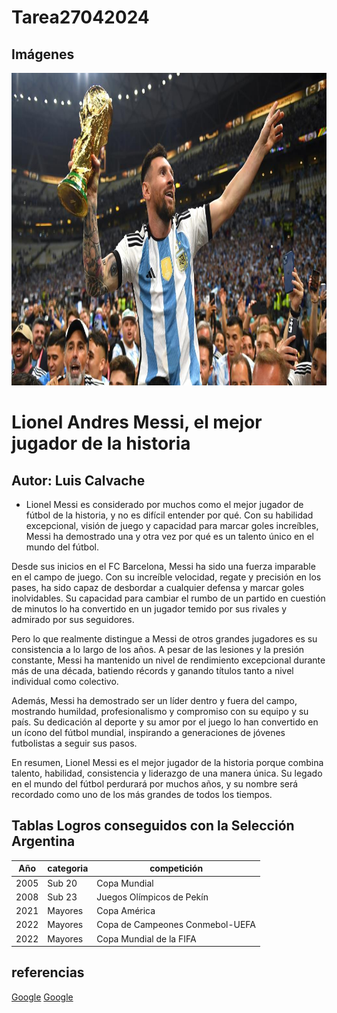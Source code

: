 # Tarea27042024

## Imágenes

<p align="left">
<img src="./Lionel messi.jpg" height="500">
</p>

# Lionel Andres Messi, el mejor jugador de la historia
## Autor: Luis Calvache

- Lionel Messi es considerado por muchos como el mejor jugador de fútbol de la historia, y no es difícil entender por qué. Con su habilidad excepcional, visión de juego y capacidad para marcar goles increíbles, Messi ha demostrado una y otra vez por qué es un talento único en el mundo del fútbol.

Desde sus inicios en el FC Barcelona, Messi ha sido una fuerza imparable en el campo de juego. Con su increíble velocidad, regate y precisión en los pases, ha sido capaz de desbordar a cualquier defensa y marcar goles inolvidables. Su capacidad para cambiar el rumbo de un partido en cuestión de minutos lo ha convertido en un jugador temido por sus rivales y admirado por sus seguidores.

Pero lo que realmente distingue a Messi de otros grandes jugadores es su consistencia a lo largo de los años. A pesar de las lesiones y la presión constante, Messi ha mantenido un nivel de rendimiento excepcional durante más de una década, batiendo récords y ganando títulos tanto a nivel individual como colectivo.

Además, Messi ha demostrado ser un líder dentro y fuera del campo, mostrando humildad, profesionalismo y compromiso con su equipo y su país. Su dedicación al deporte y su amor por el juego lo han convertido en un ícono del fútbol mundial, inspirando a generaciones de jóvenes futbolistas a seguir sus pasos.


En resumen, Lionel Messi es el mejor jugador de la historia porque combina talento, habilidad, consistencia y liderazgo de una manera única. Su legado en el mundo del fútbol perdurará por muchos años, y su nombre será recordado como uno de los más grandes de todos los tiempos.


## Tablas Logros conseguidos con la Selección Argentina
| Año          | categoria    | competición |
|--------------|--------------|--------------|
| 2005         | Sub 20       | Copa Mundial |
| 2008         | Sub 23       | Juegos Olímpicos de Pekín|
| 2021         | Mayores      | Copa América |
| 2022         | Mayores      | Copa de Campeones Conmebol-UEFA|
| 2022         | Mayores      | Copa Mundial de la FIFA|

## referencias
[Google](https://es.wikipedia.org/wiki/Lionel_Messi)
[Google](https://es.wikipedia.org/wiki/Lionel_Messi](https://www.xtrafondos.com/wallpaper/3840x2160/11266-lionel-messi-copa-mundial-fifa.html))
